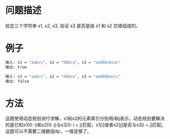 # 问题描述

给定三个字符串 s1, s2, s3, 验证 s3 是否是由 s1 和 s2 交错组成的。

# 例子

```bash
输入: s1 = "aabcc", s2 = "dbbca", s3 = "aadbbcbcac"
输出: true

输入: s1 = "aabcc", s2 = "dbbca", s3 = "aadbbbaccc"
输出: false
```

# 方法

这题使用动态规划进行求解，s1和s2的元素索引分别用i和j表示，动态规划要解决的是已知s1[0: i)和s2[0: j)与s3[0: i + j)匹配，s1[i]或者s2[j]是否与s3[i + j]匹配。这题可以不需要二维数组dp，一维足够了。